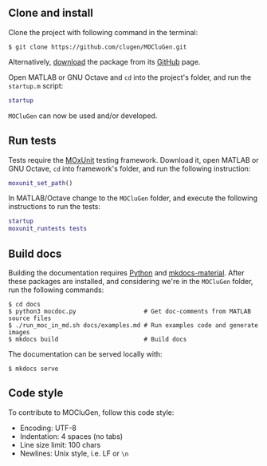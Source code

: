 ## Clone and install

Clone the project with following command in the terminal:

```text
$ git clone https://github.com/clugen/MOCluGen.git
```

Alternatively,
[download](https://github.com/clugen/MOCluGen/archive/refs/heads/master.zip) the
package from its [GitHub](https://github.com/clugen/MOCluGen/) page.

Open MATLAB or GNU Octave and `cd` into the project's folder, and run the
`startup.m` script:

```matlab
startup
```

`MOCluGen` can now be used and/or developed.

## Run tests

Tests require the [MOxUnit] testing framework. Download it, open MATLAB or GNU
Octave, `cd` into framework's folder, and run the following instruction:

```matlab
moxunit_set_path()
```

In MATLAB/Octave change to the `MOCluGen` folder, and execute the following
instructions to run the tests:

```matlab
startup
moxunit_runtests tests
```

## Build docs

Building the documentation requires [Python] and [mkdocs-material]. After these
packages are installed, and considering we're in the `MOCluGen` folder, run the
following commands:

```text
$ cd docs
$ python3 mocdoc.py                   # Get doc-comments from MATLAB source files
$ ./run_moc_in_md.sh docs/examples.md # Run examples code and generate images
$ mkdocs build                        # Build docs
```

The documentation can be served locally with:

```text
$ mkdocs serve
```

[MOxUnit]: https://github.com/MOxUnit/MOxUnit
[Python]: https://www.python.org/downloads/
[mkdocs-material]: https://pypi.org/project/mkdocs-material/

## Code style

To contribute to MOCluGen, follow this code style:

* Encoding: UTF-8
* Indentation: 4 spaces (no tabs)
* Line size limit: 100 chars
* Newlines: Unix style, i.e. LF or `\n`
